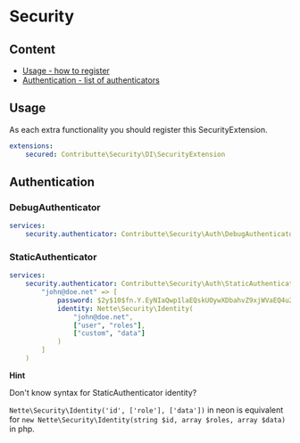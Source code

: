 # Security

## Content

- [Usage - how to register](#usage)
- [Authentication - list of authenticators](#authentication)

## Usage

As each extra functionality you should register this SecurityExtension.

```yaml
extensions:
    secured: Contributte\Security\DI\SecurityExtension
```

## Authentication

### DebugAuthenticator

```yaml
services:
    security.authenticator: Contributte\Security\Auth\DebugAuthenticator(true/false)
```

### StaticAuthenticator

```yaml
services:
    security.authenticator: Contributte\Security\Auth\StaticAuthenticator([
        "john@doe.net" => [
            password: $2y$10$fn.Y.EyNIaQwp1laEQskUOywXDbahvZ9xjWVaEQ4u2rDFj87F/YKO,
            identity: Nette\Security\Identity(
                "john@doe.net",
                ["user", "roles"],
                ["custom", "data"]
            )
        ]
    )
```

**Hint**

Don't know syntax for StaticAuthenticator identity?

`Nette\Security\Identity('id', ['role'], ['data'])` in neon is equivalent for `new Nette\Security\Identity(string $id, array $roles, array $data)` in php.
